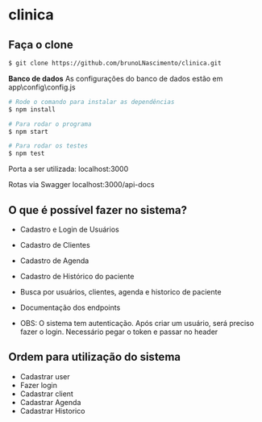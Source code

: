 # clinica

## Faça o clone
```bash
$ git clone https://github.com/brunoLNascimento/clinica.git 
```

**Banco de dados**
As configurações do banco de dados estão em app\config\config.js

```bash
# Rode o comando para instalar as dependências
$ npm install

# Para rodar o programa
$ npm start

# Para rodar os testes
$ npm test
```

Porta a ser utilizada:
localhost:3000

Rotas via Swagger 
localhost:3000/api-docs


## O que é possível fazer no sistema?
- Cadastro e Login de Usuários
- Cadastro de Clientes
- Cadastro de Agenda
- Cadastro de Histórico do paciente
- Busca por usuários, clientes, agenda e historico de paciente
- Documentação dos endpoints

- OBS: O sistema tem autenticação. Após criar um usuário, será preciso fazer o login. Necessário pegar o token e passar no header

## Ordem para utilização do sistema
- Cadastrar user
- Fazer login
- Cadastrar client
- Cadastrar Agenda
- Cadastrar Historico

